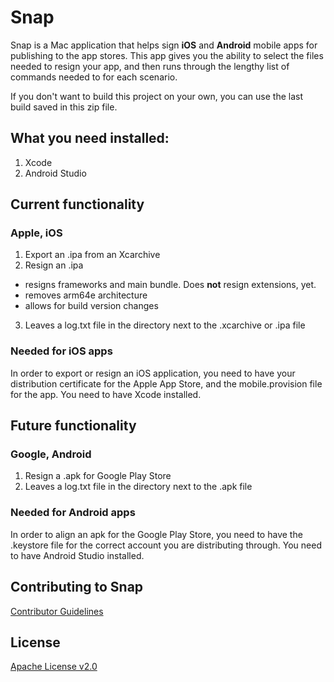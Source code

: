 # Snap

Snap is a Mac application that helps sign **iOS** and **Android** mobile apps for publishing to the app stores.  This app gives you the ability to select the files needed to resign your app, and then runs through the lengthy list of commands needed to for each scenario.

If you don't want to build this project on your own, you can use the last build saved in this zip file.

## What you need installed:
1. Xcode
2. Android Studio

## Current functionality
### Apple, iOS
1. Export an .ipa from an Xcarchive
2. Resign an .ipa
- resigns frameworks and main bundle.  Does **not** resign extensions, yet.
- removes arm64e architecture
- allows for build version changes
3. Leaves a log.txt file in the directory next to the .xcarchive or .ipa file

### Needed for iOS apps
In order to export or resign an iOS application, you need to have your distribution certificate for the Apple App Store, and the mobile.provision file for the app. You need to have Xcode installed.


## Future functionality
### Google, Android
1. Resign a .apk for Google Play Store
2. Leaves a log.txt file in the directory next to the .apk file

### Needed for Android apps 
In order to align an apk for the Google Play Store, you need to have the .keystore file for the correct account you are distributing through.  You need to have Android Studio installed.

## Contributing to Snap

[Contributor Guidelines](./CONTRIBUTING.md)


## License

[Apache License v2.0](./LICENSE)
